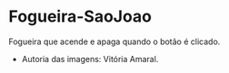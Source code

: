 # Fogueira-SaoJoao
Fogueira que acende e apaga quando o botão é clicado.

* Autoria das imagens: Vitória Amaral. 
